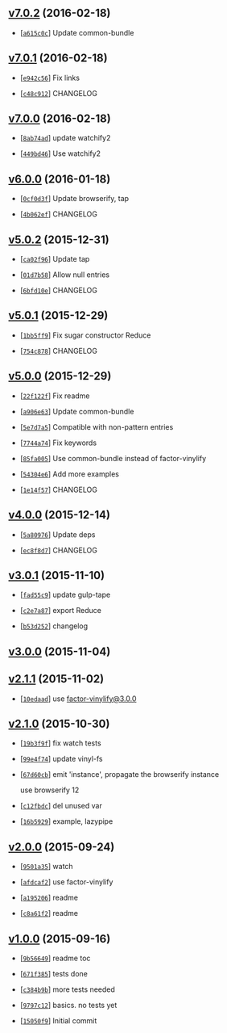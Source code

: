 <!-- 5359ad1 1455785018000 -->

## [v7.0.2](https://github.com/reducejs/reduce-js/commit/5359ad1) (2016-02-18)

* [[`a615c0c`](https://github.com/reducejs/reduce-js/commit/a615c0c)] Update common-bundle

## [v7.0.1](https://github.com/reducejs/reduce-js/commit/ee19ea1) (2016-02-18)

* [[`e942c56`](https://github.com/reducejs/reduce-js/commit/e942c56)] Fix links

* [[`c48c912`](https://github.com/reducejs/reduce-js/commit/c48c912)] CHANGELOG

## [v7.0.0](https://github.com/reducejs/reduce-js/commit/91087c3) (2016-02-18)

* [[`8ab74ad`](https://github.com/reducejs/reduce-js/commit/8ab74ad)] update watchify2

* [[`449bd46`](https://github.com/reducejs/reduce-js/commit/449bd46)] Use watchify2

## [v6.0.0](https://github.com/reducejs/reduce-js/commit/cd80d02) (2016-01-18)

* [[`0cf0d3f`](https://github.com/reducejs/reduce-js/commit/0cf0d3f)] Update browserify, tap

* [[`4b062ef`](https://github.com/reducejs/reduce-js/commit/4b062ef)] CHANGELOG

## [v5.0.2](https://github.com/reducejs/reduce-js/commit/55aab48) (2015-12-31)

* [[`ca02f96`](https://github.com/reducejs/reduce-js/commit/ca02f96)] Update tap

* [[`01d7b58`](https://github.com/reducejs/reduce-js/commit/01d7b58)] Allow null entries

* [[`6bfd10e`](https://github.com/reducejs/reduce-js/commit/6bfd10e)] CHANGELOG

## [v5.0.1](https://github.com/reducejs/reduce-js/commit/6e9567d) (2015-12-29)

* [[`1bb5ff9`](https://github.com/reducejs/reduce-js/commit/1bb5ff9)] Fix sugar constructor Reduce

* [[`754c878`](https://github.com/reducejs/reduce-js/commit/754c878)] CHANGELOG

## [v5.0.0](https://github.com/reducejs/reduce-js/commit/d0cd108) (2015-12-29)

* [[`22f122f`](https://github.com/reducejs/reduce-js/commit/22f122f)] Fix readme

* [[`a906e63`](https://github.com/reducejs/reduce-js/commit/a906e63)] Update common-bundle

* [[`5e7d7a5`](https://github.com/reducejs/reduce-js/commit/5e7d7a5)] Compatible with non-pattern entries

* [[`7744a74`](https://github.com/reducejs/reduce-js/commit/7744a74)] Fix keywords

* [[`85fa005`](https://github.com/reducejs/reduce-js/commit/85fa005)] Use common-bundle instead of factor-vinylify

* [[`54304e6`](https://github.com/reducejs/reduce-js/commit/54304e6)] Add more examples

* [[`1e14f57`](https://github.com/reducejs/reduce-js/commit/1e14f57)] CHANGELOG

## [v4.0.0](https://github.com/reducejs/reduce-js/commit/8595c40) (2015-12-14)

* [[`5a80976`](https://github.com/reducejs/reduce-js/commit/5a80976)] Update deps

* [[`ec8f8d7`](https://github.com/reducejs/reduce-js/commit/ec8f8d7)] CHANGELOG

## [v3.0.1](https://github.com/reducejs/reduce-js/commit/19f5240) (2015-11-10)

* [[`fad55c9`](https://github.com/reducejs/reduce-js/commit/fad55c9)] update gulp-tape

* [[`c2e7a87`](https://github.com/reducejs/reduce-js/commit/c2e7a87)] export Reduce

* [[`b53d252`](https://github.com/reducejs/reduce-js/commit/b53d252)] changelog

## [v3.0.0](https://github.com/reducejs/reduce-js/commit/a82437f) (2015-11-04)

## [v2.1.1](https://github.com/reducejs/reduce-js/commit/4258bdf) (2015-11-02)

* [[`10edaad`](https://github.com/reducejs/reduce-js/commit/10edaad)] use factor-vinylify@3.0.0

## [v2.1.0](https://github.com/reducejs/reduce-js/commit/429baae) (2015-10-30)

* [[`19b3f9f`](https://github.com/reducejs/reduce-js/commit/19b3f9f)] fix watch tests

* [[`99e4f74`](https://github.com/reducejs/reduce-js/commit/99e4f74)] update vinyl-fs

* [[`67d60cb`](https://github.com/reducejs/reduce-js/commit/67d60cb)] emit 'instance', propagate the browserify instance

    use browserify 12

* [[`c12fbdc`](https://github.com/reducejs/reduce-js/commit/c12fbdc)] del unused var

* [[`16b5929`](https://github.com/reducejs/reduce-js/commit/16b5929)] example, lazypipe

## [v2.0.0](https://github.com/reducejs/reduce-js/commit/d4bf4db) (2015-09-24)

* [[`9501a35`](https://github.com/reducejs/reduce-js/commit/9501a35)] watch

* [[`afdcaf2`](https://github.com/reducejs/reduce-js/commit/afdcaf2)] use factor-vinylify

* [[`a195206`](https://github.com/reducejs/reduce-js/commit/a195206)] readme

* [[`c8a61f2`](https://github.com/reducejs/reduce-js/commit/c8a61f2)] readme

## [v1.0.0](https://github.com/reducejs/reduce-js/commit/b560269) (2015-09-16)

* [[`9b56649`](https://github.com/reducejs/reduce-js/commit/9b56649)] readme toc

* [[`671f385`](https://github.com/reducejs/reduce-js/commit/671f385)] tests done

* [[`c384b9b`](https://github.com/reducejs/reduce-js/commit/c384b9b)] more tests needed

* [[`9797c12`](https://github.com/reducejs/reduce-js/commit/9797c12)] basics. no tests yet

* [[`15050f9`](https://github.com/reducejs/reduce-js/commit/15050f9)] Initial commit

